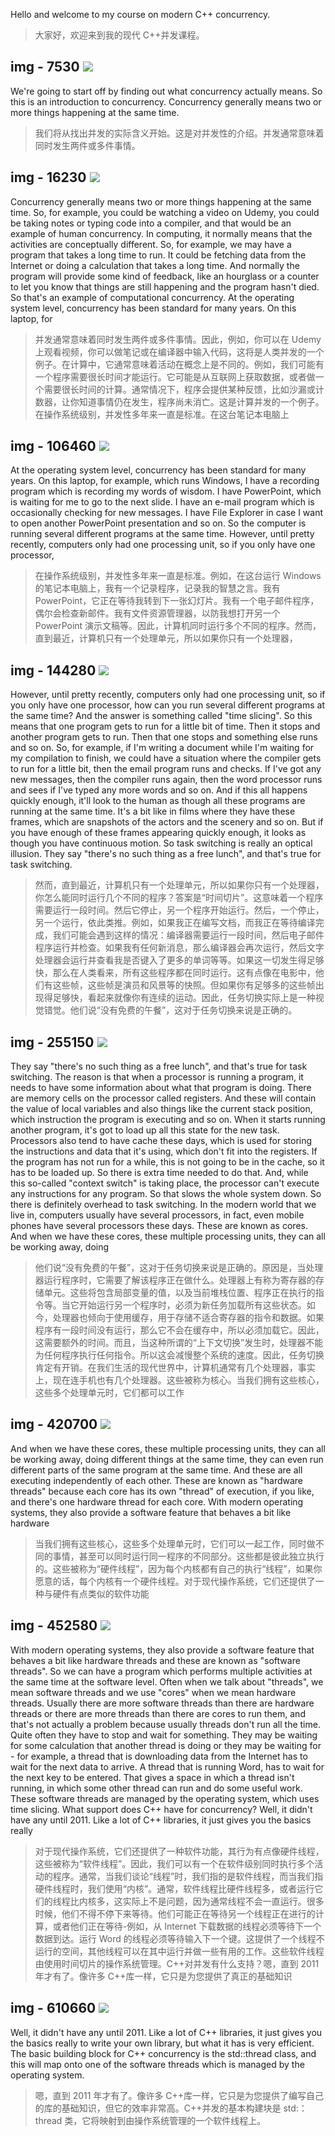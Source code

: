 Hello and welcome to my course on modern C++ concurrency.

> 大家好，欢迎来到我的现代 C++并发课程。

## img - 7530 ![](./image/video.mp4_000012.627.jpg)

We're going to start off by finding out what concurrency actually means. So this is an introduction to concurrency. Concurrency generally means two or more things happening at the same time.

> 我们将从找出并发的实际含义开始。这是对并发性的介绍。并发通常意味着同时发生两件或多件事情。

## img - 16230 ![](./image/video.mp4_000101.180.jpg)

Concurrency generally means two or more things happening at the same time. So, for example, you could be watching a video on Udemy, you could be taking notes or typing code into a compiler, and that would be an example of human concurrency. In computing, it normally means that the activities are conceptually different. So, for example, we may have a program that takes a long time to run. It could be fetching data from the Internet or doing a calculation that takes a long time. And normally the program will provide some kind of feedback, like an hourglass or a counter to let you know that things are still happening and the program hasn't died. So that's an example of computational concurrency. At the operating system level, concurrency has been standard for many years. On this laptop, for

> 并发通常意味着同时发生两件或多件事情。因此，例如，你可以在 Udemy 上观看视频，你可以做笔记或在编译器中输入代码，这将是人类并发的一个例子。在计算中，它通常意味着活动在概念上是不同的。例如，我们可能有一个程序需要很长时间才能运行。它可能是从互联网上获取数据，或者做一个需要很长时间的计算。通常情况下，程序会提供某种反馈，比如沙漏或计数器，让你知道事情仍在发生，程序尚未消亡。这是计算并发的一个例子。在操作系统级别，并发性多年来一直是标准。在这台笔记本电脑上

## img - 106460 ![](./image/video.mp4_000139.488.jpg)

At the operating system level, concurrency has been standard for many years. On this laptop, for example, which runs Windows, I have a recording program which is recording my words of wisdom. I have PowerPoint, which is waiting for me to go to the next slide. I have an e-mail program which is occasionally checking for new messages. I have File Explorer in case I want to open another PowerPoint presentation and so on. So the computer is running several different programs at the same time. However, until pretty recently, computers only had one processing unit, so if you only have one processor,

> 在操作系统级别，并发性多年来一直是标准。例如，在这台运行 Windows 的笔记本电脑上，我有一个记录程序，记录我的智慧之言。我有 PowerPoint，它正在等待我转到下一张幻灯片。我有一个电子邮件程序，偶尔会检查新邮件。我有文件资源管理器，以防我想打开另一个 PowerPoint 演示文稿等。因此，计算机同时运行多个不同的程序。然而，直到最近，计算机只有一个处理单元，所以如果你只有一个处理器，

## img - 144280 ![](./image/video.mp4_000251.205.jpg)

However, until pretty recently, computers only had one processing unit, so if you only have one processor, how can you run several different programs at the same time? And the answer is something called "time slicing". So this means that one program gets to run for a little bit of time. Then it stops and another program gets to run. Then that one stops and something else runs and so on. So, for example, if I'm writing a document while I'm waiting for my compilation to finish, we could have a situation where the compiler gets to run for a little bit, then the email program runs and checks. If I've got any new messages, then the compiler runs again, then the word processor runs and sees if I've typed any more words and so on. And if this all happens quickly enough, it'll look to the human as though all these programs are running at the same time. It's a bit like in films where they have these frames, which are snapshots of the actors and the scenery and so on. But if you have enough of these frames appearing quickly enough, it looks as though you have continuous motion. So task switching is really an optical illusion. They say "there's no such thing as a free lunch", and that's true for task switching.

> 然而，直到最近，计算机只有一个处理单元，所以如果你只有一个处理器，你怎么能同时运行几个不同的程序？答案是“时间切片”。这意味着一个程序需要运行一段时间。然后它停止，另一个程序开始运行。然后，一个停止，另一个运行，依此类推。例如，如果我正在编写文档，而我正在等待编译完成，我们可能会遇到这样的情况：编译器需要运行一段时间，然后电子邮件程序运行并检查。如果我有任何新消息，那么编译器会再次运行，然后文字处理器会运行并查看我是否键入了更多的单词等等。如果这一切发生得足够快，那么在人类看来，所有这些程序都在同时运行。这有点像在电影中，他们有这些帧，这些帧是演员和风景等的快照。但如果你有足够多的这些帧出现得足够快，看起来就像你有连续的运动。因此，任务切换实际上是一种视觉错觉。他们说“没有免费的午餐”，这对于任务切换来说是正确的。

## img - 255150 ![](./image/video.mp4_000415.705.jpg)

They say "there's no such thing as a free lunch", and that's true for task switching. The reason is that when a processor is running a program, it needs to have some information about what that program is doing. There are memory cells on the processor called registers. And these will contain the value of local variables and also things like the current stack position, which instruction the program is executing and so on. When it starts running another program, it's got to load up all this state for the new task. Processors also tend to have cache these days, which is used for storing the instructions and data that it's using, which don't fit into the registers. If the program has not run for a while, this is not going to be in the cache, so it has to be loaded up. So there is extra time needed to do that. And, while this so-called "context switch" is taking place, the processor can't execute any instructions for any program. So that slows the whole system down. So there is definitely overhead to task switching. In the modern world that we live in, computers usually have several processors, in fact, even mobile phones have several processors these days. These are known as cores. And when we have these cores, these multiple processing units, they can all be working away, doing

> 他们说“没有免费的午餐”，这对于任务切换来说是正确的。原因是，当处理器运行程序时，它需要了解该程序正在做什么。处理器上有称为寄存器的存储单元。这些将包含局部变量的值，以及当前堆栈位置、程序正在执行的指令等。当它开始运行另一个程序时，必须为新任务加载所有这些状态。如今，处理器也倾向于使用缓存，用于存储不适合寄存器的指令和数据。如果程序有一段时间没有运行，那么它不会在缓存中，所以必须加载它。因此，这需要额外的时间。而且，当这种所谓的“上下文切换”发生时，处理器不能为任何程序执行任何指令。所以这会减慢整个系统的速度。因此，任务切换肯定有开销。在我们生活的现代世界中，计算机通常有几个处理器，事实上，现在连手机也有几个处理器。这些被称为核心。当我们拥有这些核心，这些多个处理单元时，它们都可以工作

## img - 420700 ![](./image/video.mp4_000446.618.jpg)

And when we have these cores, these multiple processing units, they can all be working away, doing different things at the same time, they can even run different parts of the same program at the same time. And these are all executing independently of each other. These are known as "hardware threads" because each core has its own "thread" of execution, if you like, and there's one hardware thread for each core. With modern operating systems, they also provide a software feature that behaves a bit like hardware

> 当我们拥有这些核心，这些多个处理单元时，它们可以一起工作，同时做不同的事情，甚至可以同时运行同一程序的不同部分。这些都是彼此独立执行的。这些被称为“硬件线程”，因为每个内核都有自己的执行“线程”，如果你愿意的话，每个内核有一个硬件线程。对于现代操作系统，它们还提供了一种与硬件有点类似的软件功能

## img - 452580 ![](./image/video.mp4_000605.170.jpg)

With modern operating systems, they also provide a software feature that behaves a bit like hardware threads and these are known as "software threads". So we can have a program which performs multiple activities at the same time at the software level. Often when we talk about "threads", we mean software threads and we use "cores" when we mean hardware threads. Usually there are more software threads than there are hardware threads or there are more threads than there are cores to run them, and that's not actually a problem because usually threads don't run all the time. Quite often they have to stop and wait for something. They may be waiting for some calculation that another thread is doing or they may be waiting for - for example, a thread that is downloading data from the Internet has to wait for the next data to arrive. A thread that is running Word, has to wait for the next key to be entered. That gives a space in which a thread isn't running, in which some other thread can run and do some useful work. These software threads are managed by the operating system, which uses time slicing. What support does C++ have for concurrency? Well, it didn't have any until 2011. Like a lot of C++ libraries, it just gives you the basics really

> 对于现代操作系统，它们还提供了一种软件功能，其行为有点像硬件线程，这些被称为“软件线程”。因此，我们可以有一个在软件级别同时执行多个活动的程序。通常，当我们谈论“线程”时，我们指的是软件线程，而当我们指硬件线程时，我们使用“内核”。通常，软件线程比硬件线程多，或者运行它们的线程比内核多，这实际上不是问题，因为通常线程不会一直运行。很多时候，他们不得不停下来等待。他们可能正在等待另一个线程正在进行的计算，或者他们正在等待-例如，从 Internet 下载数据的线程必须等待下一个数据到达。运行 Word 的线程必须等待输入下一个键。这提供了一个线程不运行的空间，其他线程可以在其中运行并做一些有用的工作。这些软件线程由使用时间切片的操作系统管理。C++对并发有什么支持？嗯，直到 2011 年才有了。像许多 C++库一样，它只是为您提供了真正的基础知识

## img - 610660 ![](./image/video.mp4_000630.245.jpg)

Well, it didn't have any until 2011. Like a lot of C++ libraries, it just gives you the basics really to write your own library, but what it has is very efficient. The basic building block for C++ concurrency is the std::thread class, and this will map onto one of the software threads which is managed by the operating system.

> 嗯，直到 2011 年才有了。像许多 C++库一样，它只是为您提供了编写自己的库的基础知识，但它的效率非常高。C++并发的基本构建块是 std:：thread 类，它将映射到由操作系统管理的一个软件线程上。
